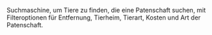 Suchmaschine, um Tiere zu finden, die eine Patenschaft suchen, mit Filteroptionen für Entfernung, Tierheim, Tierart, Kosten und Art der Patenschaft.
